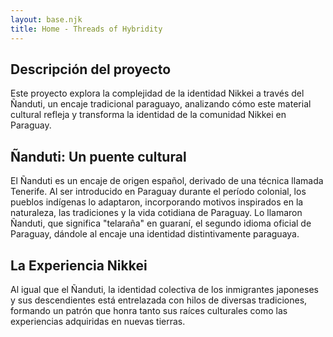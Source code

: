 ```yaml
---
layout: base.njk
title: Home - Threads of Hybridity
---
```


<div class="content-container">

## Descripción del proyecto

Este proyecto explora la complejidad de la identidad Nikkei a través del Ñanduti, un encaje tradicional paraguayo, analizando cómo este material cultural refleja y transforma la identidad de la comunidad Nikkei en Paraguay.

## Ñanduti: Un puente cultural

El Ñanduti es un encaje de origen español, derivado de una técnica llamada Tenerife. Al ser introducido en Paraguay durante el período colonial, los pueblos indígenas lo adaptaron, incorporando motivos inspirados en la naturaleza, las tradiciones y la vida cotidiana de Paraguay. Lo llamaron Ñanduti, que significa "telaraña" en guaraní, el segundo idioma oficial de Paraguay, dándole al encaje una identidad distintivamente paraguaya.

## La Experiencia Nikkei

Al igual que el Ñanduti, la identidad colectiva de los inmigrantes japoneses y sus descendientes está entrelazada con hilos de diversas tradiciones, formando un patrón que honra tanto sus raíces culturales como las experiencias adquiridas en nuevas tierras.
</div>
